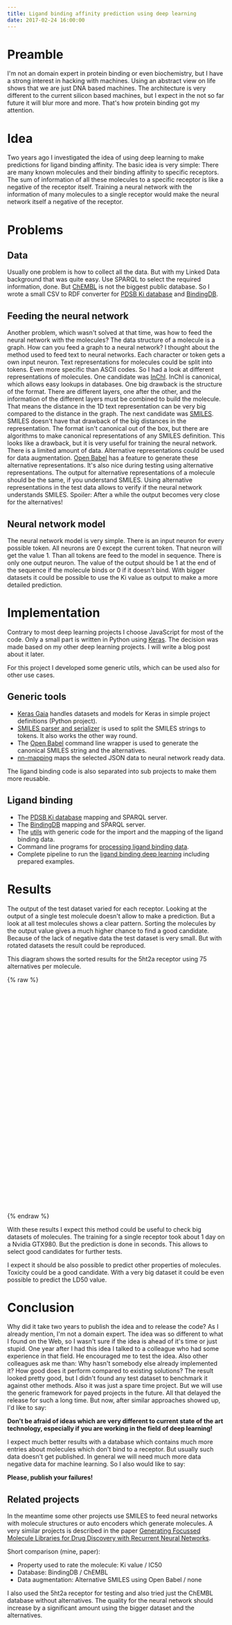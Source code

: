 ```yaml
---
title: Ligand binding affinity prediction using deep learning
date: 2017-02-24 16:00:00
---
```


# Preamble

I'm not an domain expert in protein binding or even biochemistry, but I have a strong interest in hacking with machines.
Using an abstract view on life shows that we are just DNA based machines.
The architecture is very different to the current silicon based machines, but I expect in the not so far future it will blur more and more.
That's how protein binding got my attention.

# Idea

Two years ago I investigated the idea of using deep learning to make predictions for ligand binding affinity.
The basic idea is very simple:
There are many known molecules and their binding affinity to specific receptors.
The sum of information of all these molecules to a specific receptor is like a negative of the receptor itself.
Training a neural network with the information of many molecules to a single receptor would make the neural network itself a negative of the receptor.

# Problems

## Data

Usually one problem is how to collect all the data.
But with my Linked Data background that was quite easy.
Use SPARQL to select the required information, done.
But [ChEMBL](https://www.ebi.ac.uk/chembl/) is not the biggest public database.
So I wrote a small CSV to RDF converter for [PDSB Ki database](https://github.com/bergos/ligand-binding-db-ki-database) and [BindingDB](https://github.com/bergos/ligand-binding-db-bindingdb). 

## Feeding the neural network

Another problem, which wasn't solved at that time, was how to feed the neural network with the molecules?
The data structure of a molecule is a graph.
How can you feed a graph to a neural network?
I thought about the method used to feed text to neural networks.
Each character or token gets a own input neuron.
Text representations for molecules could be split into tokens.
Even more specific than ASCII codes.
So I had a look at different representations of molecules.
One candidate was [InChI](https://en.wikipedia.org/wiki/International_Chemical_Identifier).
InChI is canonical, which allows easy lookups in databases.
One big drawback is the structure of the format.
There are different layers, one after the other, and the information of the different layers must be combined to build the molecule.
That means the distance in the 1D text representation can be very big compared to the distance in the graph.
The next candidate was [SMILES](https://en.wikipedia.org/wiki/Simplified_molecular-input_line-entry_system).
SMILES doesn't have that drawback of the big distances in the representation.
The format isn't canonical out of the box, but there are algorithms to make canonical representations of any SMILES definition.
This looks like a drawback, but it is very useful for training the neural network.
There is a limited amount of data.
Alternative representations could be used for data augmentation.
[Open Babel](http://openbabel.org/) has a feature to generate these alternative representations.
It's also nice during testing using alternative representations.
The output for alternative representations of a molecule should be the same, if you understand SMILES.
Using alternative representations in the test data allows to verify if the neural network understands SMILES.
Spoiler: After a while the output becomes very close for the alternatives!

## Neural network model

The neural network model is very simple.
There is an input neuron for every possible token.
All neurons are 0 except the current token.
That neuron will get the value 1.
Than all tokens are feed to the model in sequence.
There is only one output neuron.
The value of the output should be 1 at the end of the sequence if the molecule binds or 0 if it doesn't bind.
With bigger datasets it could be possible to use the Ki value as output to make a more detailed prediction.

# Implementation

Contrary to most deep learning projects I choose JavaScript for most of the code.
Only a small part is written in Python using [Keras](https://keras.io/).
The decision was made based on my other deep learning projects.
I will write a blog post about it later.

For this project I developed some generic utils, which can be used also for other use cases.

## Generic tools

- [Keras Gaia](https://github.com/bergos/keras_gaia) handles datasets and models for Keras in simple project definitions (Python project).
- [SMILES parser and serializer](https://github.com/bergos/smiles) is used to split the SMILES strings to tokens.
  It also works the other way round.
- The [Open Babel](https://github.com/bergos/openbabel-cli) command line wrapper is used to generate the canonical SMILES string and the alternatives.
- [nn-mapping](https://github.com/bergos/nn-mapping) maps the selected JSON data to neural network ready data.

The ligand binding code is also separated into sub projects to make them more reusable.

## Ligand binding

- The [PDSB Ki database](https://github.com/bergos/ligand-binding-db-ki-database) mapping and SPARQL server.
- The [BindingDB](https://github.com/bergos/ligand-binding-db-bindingdb) mapping and SPARQL server.
- The [utils](https://github.com/bergos/ligand-binding-utils) with generic code for the import and the mapping of the ligand binding data.
- Command line programs for [processing ligand binding data](https://github.com/bergos/ligand-binding-processing).
- Complete pipeline to run the [ligand binding deep learning](https://github.com/bergos/ligand-binding-deep-learning) including prepared examples.

# Results

The output of the test dataset varied for each receptor.
Looking at the output of a single test molecule doesn't allow to make a prediction.
But a look at all test molecules shows a clear pattern.
Sorting the molecules by the output value gives a much higher chance to find a good candidate.
Because of the lack of negative data the test dataset is very small.
But with rotated datasets the result could be reproduced.

This diagram shows the sorted results for the 5ht2a receptor using 75 alternatives per molecule.

{% raw %}
 <div style="overflow-x: scroll;">
   <div id="container" style="width: 4000px; height: 500px;"></div>
 </div>

 <script src="https://code.highcharts.com/highcharts.js"></script>
 <script src="https://code.highcharts.com/highcharts-more.js"></script>
 <script src="/files/highcharts-theme.js"></script>
 <script src="/files/ligand-binding-deep-learning-5ht2a75.js"></script>
{% endraw %}

With these results I expect this method could be useful to check big datasets of molecules.
The training for a single receptor took about 1 day on a Nvidia GTX980.
But the prediction is done in seconds.
This allows to select good candidates for further tests.

I expect it should be also possible to predict other properties of molecules.
Toxicity could be a good candidate.
With a very big dataset it could be even possible to predict the LD50 value.

# Conclusion

Why did it take two years to publish the idea and to release the code?
As I already mention, I'm not a domain expert.
The idea was so different to what I found on the Web, so I wasn't sure if the idea is ahead of it's time or just stupid.
One year after I had this idea I talked to a colleague who had some experience in that field.
He encouraged me to test the idea.
Also other colleagues ask me than: Why hasn't somebody else already implemented it?
How good does it perform compared to existing solutions?
The result looked pretty good, but I didn't found any test dataset to benchmark it against other methods.
Also it was just a spare time project.
But we will use the generic framework for payed projects in the future.
All that delayed the release for such a long time.
But now, after similar approaches showed up, I'd like to say:

**Don't be afraid of ideas which are very different to current state of the art technology, especially if you are working in the field of deep learning!**

I expect much better results with a database which contains much more entries about molecules which don't bind to a receptor.
But usually such data doesn't get published.
In general we will need much more data negative data for machine learning.
So I also would like to say:

**Please, publish your failures!**

## Related projects

In the meantime some other projects use SMILES to feed neural networks with molecule structures or auto encoders which generate molecules.
A very similar projects is described in the paper [Generating Focussed Molecule Libraries for Drug Discovery with Recurrent Neural Networks](https://arxiv.org/abs/1701.01329).

Short comparison (mine, paper):

- Property used to rate the molecule: Ki value / IC50 
- Database: BindingDB / ChEMBL
- Data augmentation: Alternative SMILES using Open Babel / none 

I also used the 5ht2a receptor for testing and also tried just the ChEMBL database without alternatives.
The quality for the neural network should increase by a significant amount using the bigger dataset and the alternatives.  
